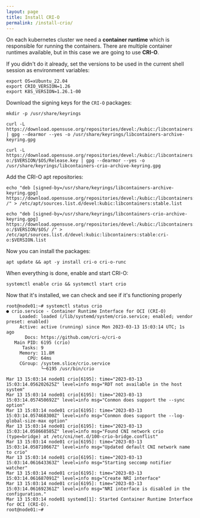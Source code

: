 ```yaml
---
layout: page
title: Install CRI-O
permalink: /install-crio/
---
```


On each kubernetes cluster we need a **container runtime** which is responsible for running the containers. There are multiple container runtimes available, but in this case we are going to use **CRI-O**.

If you didn't do it already, set the versions to be used in the current shell session as environment variables:

```
export OS=xUbuntu_22.04
export CRIO_VERSION=1.26
export K8S_VERSION=1.26.1-00
```

Download the signing keys for the `CRI-O` packages:

```
mkdir -p /usr/share/keyrings

curl -L https://download.opensuse.org/repositories/devel:/kubic:/libcontainers:/stable/$OS/Release.key | gpg --dearmor --yes -o /usr/share/keyrings/libcontainers-archive-keyring.gpg

curl -L https://download.opensuse.org/repositories/devel:/kubic:/libcontainers:/stable:/cri-o:/$VERSION/$OS/Release.key | gpg --dearmor --yes -o /usr/share/keyrings/libcontainers-crio-archive-keyring.gpg
```

Add the CRI-O apt repositories:

```
echo "deb [signed-by=/usr/share/keyrings/libcontainers-archive-keyring.gpg] https://download.opensuse.org/repositories/devel:/kubic:/libcontainers:/stable/$OS/ /" > /etc/apt/sources.list.d/devel:kubic:libcontainers:stable.list

echo "deb [signed-by=/usr/share/keyrings/libcontainers-crio-archive-keyring.gpg] https://download.opensuse.org/repositories/devel:/kubic:/libcontainers:/stable:/cri-o:/$VERSION/$OS/ /" > /etc/apt/sources.list.d/devel:kubic:libcontainers:stable:cri-o:$VERSION.list
```

Now you can install the packages:

```
apt update && apt -y install cri-o cri-o-runc
```

When everything is done, enable and start CRI-O:

```
systemctl enable crio && systemctl start crio
```

Now that it's installed, we can check and see if it's functioning properly

```
root@node01:~# systemctl status crio
● crio.service - Container Runtime Interface for OCI (CRI-O)
     Loaded: loaded (/lib/systemd/system/crio.service; enabled; vendor preset: enabled)
     Active: active (running) since Mon 2023-03-13 15:03:14 UTC; 1s ago
       Docs: https://github.com/cri-o/cri-o
   Main PID: 6195 (crio)
      Tasks: 9
     Memory: 11.8M
        CPU: 64ms
     CGroup: /system.slice/crio.service
             └─6195 /usr/bin/crio

Mar 13 15:03:14 node01 crio[6195]: time="2023-03-13 15:03:14.056202625Z" level=info msg="RDT not available in the host system"
Mar 13 15:03:14 node01 crio[6195]: time="2023-03-13 15:03:14.057450692Z" level=info msg="Conmon does support the --sync option"
Mar 13 15:03:14 node01 crio[6195]: time="2023-03-13 15:03:14.057468300Z" level=info msg="Conmon does support the --log-global-size-max option"
Mar 13 15:03:14 node01 crio[6195]: time="2023-03-13 15:03:14.058668585Z" level=info msg="Found CNI network crio (type=bridge) at /etc/cni/net.d/100-crio-bridge.conflist"
Mar 13 15:03:14 node01 crio[6195]: time="2023-03-13 15:03:14.058710667Z" level=info msg="Updated default CNI network name to crio"
Mar 13 15:03:14 node01 crio[6195]: time="2023-03-13 15:03:14.061643363Z" level=info msg="Starting seccomp notifier watcher"
Mar 13 15:03:14 node01 crio[6195]: time="2023-03-13 15:03:14.061687091Z" level=info msg="Create NRI interface"
Mar 13 15:03:14 node01 crio[6195]: time="2023-03-13 15:03:14.061692361Z" level=info msg="NRI interface is disabled in the configuration."
Mar 13 15:03:14 node01 systemd[1]: Started Container Runtime Interface for OCI (CRI-O).
root@node01:~#
```

